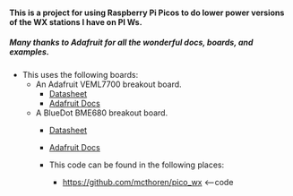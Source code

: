 #### This is a project for using Raspberry Pi Picos to do lower power versions of the WX stations I have on PI Ws.
##### Many thanks to Adafruit for all the wonderful docs, boards, and examples.

* This uses the following boards:
  * An Adafruit VEML7700 breakout board.
    * [Datasheet](https://www.vishay.com/docs/84286/veml7700.pdf)
    * [Adafruit Docs](https://learn.adafruit.com/adafruit-veml7700?view=all)
  * A BlueDot BME680 breakout board.
    * [Datasheet](https://cdn-shop.adafruit.com/product-files/3660/BME680.pdf)
    * [Adafruit Docs](https://learn.adafruit.com/adafruit-bme680-humidity-temperature-barometic-pressure-voc-gas?view=all)

    * This code can be found in the following places:
      * https://github.com/mcthoren/pico_wx		<--code
